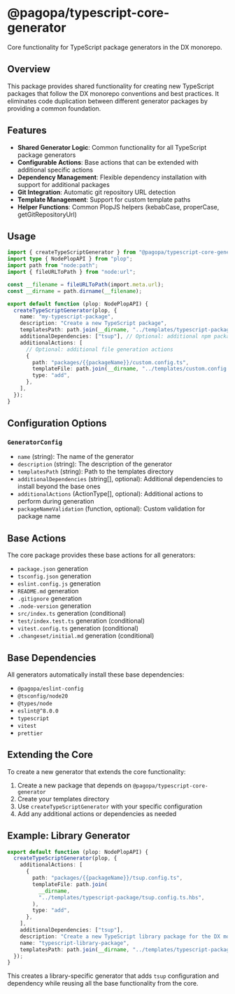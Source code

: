 # @pagopa/typescript-core-generator

Core functionality for TypeScript package generators in the DX monorepo.

## Overview

This package provides shared functionality for creating new TypeScript packages that follow the DX monorepo conventions and best practices. It eliminates code duplication between different generator packages by providing a common foundation.

## Features

- **Shared Generator Logic**: Common functionality for all TypeScript package generators
- **Configurable Actions**: Base actions that can be extended with additional specific actions
- **Dependency Management**: Flexible dependency installation with support for additional packages
- **Git Integration**: Automatic git repository URL detection
- **Template Management**: Support for custom template paths
- **Helper Functions**: Common PlopJS helpers (kebabCase, properCase, getGitRepositoryUrl)

## Usage

```typescript
import { createTypeScriptGenerator } from "@pagopa/typescript-core-generator";
import type { NodePlopAPI } from "plop";
import path from "node:path";
import { fileURLToPath } from "node:url";

const __filename = fileURLToPath(import.meta.url);
const __dirname = path.dirname(__filename);

export default function (plop: NodePlopAPI) {
  createTypeScriptGenerator(plop, {
    name: "my-typescript-package",
    description: "Create a new TypeScript package",
    templatesPath: path.join(__dirname, "../templates/typescript-package"),
    additionalDependencies: ["tsup"], // Optional: additional npm packages to install
    additionalActions: [
      // Optional: additional file generation actions
      {
        path: "packages/{{packageName}}/custom.config.ts",
        templateFile: path.join(__dirname, "../templates/custom.config.ts.hbs"),
        type: "add",
      },
    ],
  });
}
```

## Configuration Options

### `GeneratorConfig`

- `name` (string): The name of the generator
- `description` (string): The description of the generator
- `templatesPath` (string): Path to the templates directory
- `additionalDependencies` (string[], optional): Additional dependencies to install beyond the base ones
- `additionalActions` (ActionType[], optional): Additional actions to perform during generation
- `packageNameValidation` (function, optional): Custom validation for package name

## Base Actions

The core package provides these base actions for all generators:

- `package.json` generation
- `tsconfig.json` generation
- `eslint.config.js` generation
- `README.md` generation
- `.gitignore` generation
- `.node-version` generation
- `src/index.ts` generation (conditional)
- `test/index.test.ts` generation (conditional)
- `vitest.config.ts` generation (conditional)
- `.changeset/initial.md` generation (conditional)

## Base Dependencies

All generators automatically install these base dependencies:

- `@pagopa/eslint-config`
- `@tsconfig/node20`
- `@types/node`
- `eslint@^8.0.0`
- `typescript`
- `vitest`
- `prettier`

## Extending the Core

To create a new generator that extends the core functionality:

1. Create a new package that depends on `@pagopa/typescript-core-generator`
2. Create your templates directory
3. Use `createTypeScriptGenerator` with your specific configuration
4. Add any additional actions or dependencies as needed

## Example: Library Generator

```typescript
export default function (plop: NodePlopAPI) {
  createTypeScriptGenerator(plop, {
    additionalActions: [
      {
        path: "packages/{{packageName}}/tsup.config.ts",
        templateFile: path.join(
          __dirname,
          "../templates/typescript-package/tsup.config.ts.hbs",
        ),
        type: "add",
      },
    ],
    additionalDependencies: ["tsup"],
    description: "Create a new TypeScript library package for the DX monorepo",
    name: "typescript-library-package",
    templatesPath: path.join(__dirname, "../templates/typescript-package"),
  });
}
```

This creates a library-specific generator that adds `tsup` configuration and dependency while reusing all the base functionality from the core.
